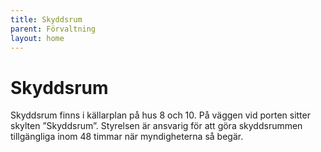 ```yaml
---
title: Skyddsrum
parent: Förvaltning
layout: home
---
```


# Skyddsrum

Skyddsrum finns i källarplan på hus 8 och 10. På väggen vid porten sitter skylten ”Skyddsrum”. Styrelsen är ansvarig för att göra skyddsrummen tillgängliga inom 48 timmar när myndigheterna så begär.
